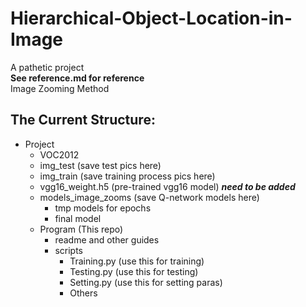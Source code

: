 # Hierarchical-Object-Location-in-Image
A pathetic project<br/>
**See reference.md for reference**<br/>
Image Zooming Method<br/>

## The Current Structure:
- Project
  - VOC2012
  - img_test (save test pics here)
  - img_train (save training process pics here)
  - vgg16_weight.h5 (pre-trained vgg16 model) ***need to be added***
  - models_image_zooms (save Q-network models here)
    - tmp models for epochs
    - final model
  - Program (This repo)
    - readme and other guides
    - scripts
      - Training.py (use this for training)
      - Testing.py (use this for testing)
      - Setting.py (use this for setting paras)
      - Others

